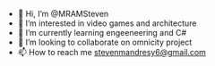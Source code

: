 - 👋 Hi, I’m @MRAMSteven
- 👀 I’m interested in video games and architecture
- 🌱 I’m currently learning engeeneering and C#
- 💞️ I’m looking to collaborate on omnicity project
- 📫 How to reach me stevenmandresy6@gmail.com

<!---
MRAMSteven/MRAMSteven is a ✨ special ✨ repository because its `README.md` (this file) appears on your GitHub profile.
You can click the Preview link to take a look at your changes.
--->
